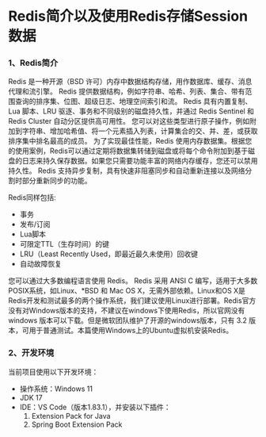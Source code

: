 # Redis简介以及使用Redis存储Session数据

### 1、Redis简介
Redis 是一种开源（BSD 许可）内存中数据结构存储，用作数据库、缓存、消息代理和流引擎。 Redis 提供数据结构，例如字符串、哈希、列表、集合、带有范围查询的排序集、位图、超级日志、地理空间索引和流。 Redis 具有内置复制、Lua 脚本、LRU 驱逐、事务和不同级别的磁盘持久性，并通过 Redis Sentinel 和 Redis Cluster 自动分区提供高可用性。
您可以对这些类型进行原子操作，例如附加到字符串、增加哈希值、将一个元素插入列表，计算集合的交、并、差，或获取排序集中排名最高的成员。
为了实现最佳性能，Redis 使用内存数据集。根据您的使用案例，Redis可以通过定期将数据集转储到磁盘或将每个命令附加到基于磁盘的日志来持久保存数据。如果您只需要功能丰富的网络内存缓存，您还可以禁用持久性。
Redis 支持异步复制，具有快速非阻塞同步和自动重新连接以及网络分割时部分重新同步的功能。

Redis同样包括:
- 事务
- 发布/订阅
- Lua脚本
- 可限定TTL（生存时间）的键
- LRU（Least Recently Used，即最近最久未使用）回收键
- 自动故障恢复

您可以通过大多数编程语言使用 Redis。
Redis 采用 ANSI C 编写，适用于大多数POSIX系统，如Linux、*BSD 和 Mac OS X，无需外部依赖。Linux和OS X是Redis开发和测试最多的两个操作系统，我们建议使用Linux进行部署。Redis官方没有对Windows版本的支持，不建议在windows下使用Redis，所以官网没有 windows 版本可以下载。但是微软团队维护了开源的windows版本，只有 3.2 版本，可用于普通测试。本篇使用Windows上的Ubuntu虚拟机安装Redis。


### 2、开发环境

当前项目使用以下开发环境：
- 操作系统：Windows 11
- JDK 17
- IDE：VS Code（版本1.83.1），并安装以下插件：
  1. Extension Pack for Java
  1. Spring Boot Extension Pack
